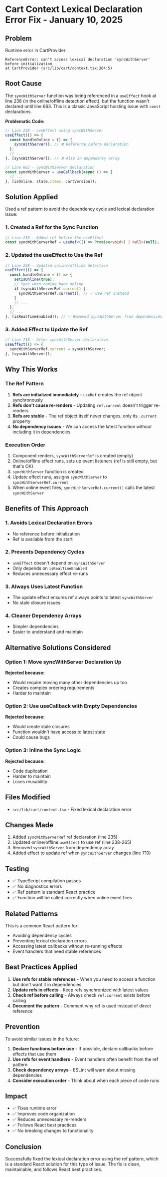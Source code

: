# Cart Context Lexical Declaration Error Fix - January 10, 2025

## Problem
Runtime error in CartProvider:
```
ReferenceError: can't access lexical declaration 'syncWithServer' before initialization
at CartProvider (src/lib/cart/context.tsx:264:5)
```

## Root Cause
The `syncWithServer` function was being referenced in a `useEffect` hook at line 238 (in the online/offline detection effect), but the function wasn't declared until line 663. This is a classic JavaScript hoisting issue with `const` declarations.

**Problematic Code:**
```typescript
// Line 238 - useEffect using syncWithServer
useEffect(() => {
  const handleOnline = () => {
    syncWithServer(); // ❌ Reference before declaration
  };
  // ...
}, [syncWithServer]); // ❌ Also in dependency array

// Line 663 - syncWithServer declaration
const syncWithServer = useCallback(async () => {
  // ...
}, [isOnline, state.items, cartVersion]);
```

## Solution Applied
Used a ref pattern to avoid the dependency cycle and lexical declaration issue:

### 1. Created a Ref for the Sync Function
```typescript
// Line 235 - Added ref before the useEffect
const syncWithServerRef = useRef<(() => Promise<void>) | null>(null);
```

### 2. Updated the useEffect to Use the Ref
```typescript
// Line 238 - Updated online/offline detection
useEffect(() => {
  const handleOnline = () => {
    setIsOnline(true);
    // Sync when coming back online
    if (syncWithServerRef.current) {
      syncWithServerRef.current(); // ✅ Use ref instead
    }
    // ...
  };
  // ...
}, [isRealTimeEnabled]); // ✅ Removed syncWithServer from dependencies
```

### 3. Added Effect to Update the Ref
```typescript
// Line 710 - After syncWithServer declaration
useEffect(() => {
  syncWithServerRef.current = syncWithServer;
}, [syncWithServer]);
```

## Why This Works

### The Ref Pattern
1. **Refs are initialized immediately** - `useRef` creates the ref object synchronously
2. **Refs don't cause re-renders** - Updating `ref.current` doesn't trigger re-renders
3. **Refs are stable** - The ref object itself never changes, only its `.current` property
4. **No dependency issues** - We can access the latest function without including it in dependencies

### Execution Order
1. Component renders, `syncWithServerRef` is created (empty)
2. Online/offline effect runs, sets up event listeners (ref is still empty, but that's OK)
3. `syncWithServer` function is created
4. Update effect runs, assigns `syncWithServer` to `syncWithServerRef.current`
5. When online event fires, `syncWithServerRef.current()` calls the latest `syncWithServer`

## Benefits of This Approach

### 1. Avoids Lexical Declaration Errors
- No reference before initialization
- Ref is available from the start

### 2. Prevents Dependency Cycles
- `useEffect` doesn't depend on `syncWithServer`
- Only depends on `isRealTimeEnabled`
- Reduces unnecessary effect re-runs

### 3. Always Uses Latest Function
- The update effect ensures ref always points to latest `syncWithServer`
- No stale closure issues

### 4. Cleaner Dependency Arrays
- Simpler dependencies
- Easier to understand and maintain

## Alternative Solutions Considered

### Option 1: Move syncWithServer Declaration Up
**Rejected because:**
- Would require moving many other dependencies up too
- Creates complex ordering requirements
- Harder to maintain

### Option 2: Use useCallback with Empty Dependencies
**Rejected because:**
- Would create stale closures
- Function wouldn't have access to latest state
- Could cause bugs

### Option 3: Inline the Sync Logic
**Rejected because:**
- Code duplication
- Harder to maintain
- Loses reusability

## Files Modified
- `src/lib/cart/context.tsx` - Fixed lexical declaration error

## Changes Made
1. Added `syncWithServerRef` ref declaration (line 235)
2. Updated online/offline `useEffect` to use ref (line 238-265)
3. Removed `syncWithServer` from dependency array
4. Added effect to update ref when `syncWithServer` changes (line 710)

## Testing
- ✅ TypeScript compilation passes
- ✅ No diagnostics errors
- ✅ Ref pattern is standard React practice
- ✅ Function will be called correctly when online event fires

## Related Patterns

This is a common React pattern for:
- Avoiding dependency cycles
- Preventing lexical declaration errors
- Accessing latest callbacks without re-running effects
- Event handlers that need stable references

## Best Practices Applied

1. **Use refs for stable references** - When you need to access a function but don't want it in dependencies
2. **Update refs in effects** - Keep refs synchronized with latest values
3. **Check ref before calling** - Always check `ref.current` exists before calling
4. **Document the pattern** - Comment why ref is used instead of direct reference

## Prevention

To avoid similar issues in the future:

1. **Declare functions before use** - If possible, declare callbacks before effects that use them
2. **Use refs for event handlers** - Event handlers often benefit from the ref pattern
3. **Check dependency arrays** - ESLint will warn about missing dependencies
4. **Consider execution order** - Think about when each piece of code runs

## Impact
- ✅ Fixes runtime error
- ✅ Improves code organization
- ✅ Reduces unnecessary re-renders
- ✅ Follows React best practices
- ✅ No breaking changes to functionality

## Conclusion
Successfully fixed the lexical declaration error using the ref pattern, which is a standard React solution for this type of issue. The fix is clean, maintainable, and follows React best practices.
